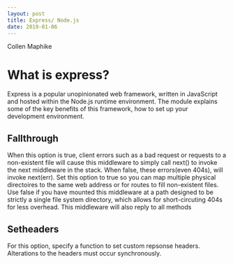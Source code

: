 ```yaml
---
layout: post
title: Express/ Node.js
date: 2019-01-06
---
```


Collen Maphike

# What is express?

Express is a popular unopinionated web framework, written in JavaScript and hosted within the Node.js runtime environment. The module explains some of the key benefits of this framework, how to set up your development environment.

## Fallthrough

When this option is true, client errors such as a bad request or requests to a non-existent file will cause this middleware to simply call next() to invoke the next middleware in the stack. When false, these errors(even 404s), will invoke next(err).
Set this option to true so you can map multiple physical directoires to the same web address or for routes to fill non-existent files.
Use false if you have mounted this middleware at a path designed to be strictly a single file system directory, which allows for short-circuting 404s for less overhead. This middleware will also reply to all methods

## Setheaders

For this option, specify a function to set custom repsonse headers. Alterations to the headers must occur synchronously.
